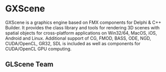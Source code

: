 # GXScene

GXScene is a graphics engine based on FMX components for Delphi &amp; C++ Builder. 
It provides the class library and tools for rendering 3D scenes 
with spatial objects for cross-platform applications on Win32/64, MacOS, iOS, Android and Linux. 
Additional support of CG, FMOD, BASS, ODE, NGD, CUDA/OpenCL, GR32, SDL is included
as well as components for CUDA/OpenCL GPU computing. 

GLScene Team
-----------------------------------------------------------------------------------------
